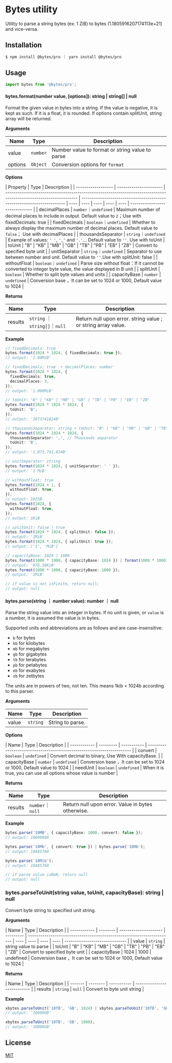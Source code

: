 # Bytes utility

Utility to parse a string bytes (ex: 1 ZiB) to bytes (1.1805916207174113e+21) and vice-versa.

## Installation

```bash
$ npm install @bytes/pro ｜ yarn install @bytes/pro
```

## Usage

```ts
import bytes from '@bytes/pro';
```

#### bytes.format(number value, [options]): string | string[] | null

Format the given value in bytes into a string. If the value is negative, it is kept as such. If it is a float, it is rounded. If options contain splitUnit, string array will be returned.

**Arguments**

| Name    | Type     | Description                                     |
| ------- | -------- | ----------------------------------------------- |
| value   | `number` | Number value to format or string value to parse |
| options | `Object` | Conversion options for `format`                 |

**Options**

| Property           | Type                   | Description                                                                                                       |
| ------------------ | ---------------------- | ----------------------------------------------------------------------------------------------------------------- | ---------------------------------------------------------------------- | ---- | ---- | ---- | ---- | ---- | ------------------------------ |
| decimalPlaces      | `number`｜`undefined`  | Maximum number of decimal places to include in output. Default value to `2`；Use with fixedDecimals: true         |
| fixedDecimals      | `boolean`｜`undefined` | Whether to always display the maximum number of decimal places. Default value to `false`； Use with decimalPlaces |
| thousandsSeparator | `string`｜`undefined`  | Example of values: `' '`, `','` and `'.'`... Default value to `''`. Use with toUnit                               |
| toUnit             | "B"                    | "KB"                                                                                                              | "MB"                                                                   | "GB" | "TB" | "PB" | "EB" | "ZB" | Convert to specified byte unit |
| unitSeparator      | `string`｜`undefined`  | Separator to use between number and unit. Default value to `''`.Use with splitUnit: false                         |
| withoutFloat       | `boolean`｜`undefined` | Parse size without float：If it cannot be converted to integer byte value, the value displayed in B unit          |
| splitUnit          | `boolean`              | Whether to split byte values and units                                                                            |
| capacityBase       | `number`               | `undefined`                                                                                                       | Conversion base ，It can be set to 1024 or 1000, Default value to 1024 |

**Returns**

| Name    | Type                          | Description                                                   |
| ------- | ----------------------------- | ------------------------------------------------------------- |
| results | `string` ｜`string[]`｜`null` | Return null upon error. string value ; or string array value. |

**Example**

```ts
// fixedDecimals: true
bytes.format(1024 * 1024, { fixedDecimals: true });
// output: '1.00MiB'

// fixedDecimals: true  + decimalPlaces: number
bytes.format(1024 * 1024, {
  fixedDecimals: true,
  decimalPlaces: 3,
});
// output: '1.000MiB'

// toUnit: "B" | "KB" | "MB" | "GB" | "TB" | "PB" | "EB" | "ZB"
bytes.format(1024 * 1024 * 1024, {
  toUnit: 'B',
});
// output: '1073741824B'

// thousandsSeparator: string + toUnit: "B" | "KB" | "MB" | "GB" | "TB" | "PB" | "EB" | "ZB"
bytes.format(1024 * 1024 * 1024, {
  thousandsSeparator: ',', // Thousands separator
  toUnit: 'B',
});
// output: '1,073,741,824B'

// unitSeparator: string
bytes.format(1024 * 1024, { unitSeparator: ' ' });
// output: '1 MiB'

// withoutFloat: true
bytes.format(1024 + 1, {
  withoutFloat: true,
});
// output: 1025B
bytes.format(1024, {
  withoutFloat: true,
});
// output: 1KiB

// splitUnit: false | true
bytes.format(1024 * 1024, { splitUnit: false });
// output: '1MiB'
bytes.format(1024 * 1024, { splitUnit: true });
// output: ['1', 'MiB']

// capacityBase: 1024 | 1000
bytes.format(1000 * 1000, { capacityBase: 1024 }) | format(1000 * 1000);
// output: '976.56KiB'
bytes.format(1000 * 1000, { capacityBase: 1000 });
// output: '1MiB'

// if value is not isFinite, return null;
// output: null
```

#### bytes.parse(string ｜ number value): number ｜ null

Parse the string value into an integer in bytes. If no unit is given, or `value` is a number, it is assumed the value is in bytes.

Supported units and abbreviations are as follows and are case-insensitive:

- `b` for bytes
- `kb` for kilobytes
- `mb` for megabytes
- `gb` for gigabytes
- `tb` for terabytes
- `pb` for petabytes
- `eb` for exabytes
- `zb` for zetbytes

The units are in powers of two, not ten. This means 1kib = 1024b according to this parser.

**Arguments**

| Name  | Type     | Description      |
| ----- | -------- | ---------------- |
| value | `string` | String to parse. |

**Options**

| Name         | Type      | Description |
| ------------ | --------- | ----------- | ---------------------------------------------------------------------- |
| convert      | `boolean` | `undefined` | Convert decimal to binary, Use With capacityBase.                      |
| capacityBase | `number`  | `undefined` | Conversion base ，It can be set to 1024 or 1000, Default value to 1024 |
| needUnit     | `boolean` | `undefined` | When it is true, you can use all options whose value is number         |

**Returns**

| Name    | Type             | Description                                       |
| ------- | ---------------- | ------------------------------------------------- |
| results | `number`｜`null` | Return null upon error. Value in bytes otherwise. |

**Example**

```ts
bytes.parse('10MB', { capacityBase: 1000, convert: false });
// output: 10000000

bytes.parse('10Mb', { convert: true }) | bytes.parse('10Mb');
// output: 10485760

bytes.parse('10Mib');
// output: 10485760

// if parse value isNaN, return null
// output: null
```

### bytes.parseToUnit(string value, toUnit, capacityBase): string | null

Convert byte string to specified unit string.

**Arguments**

| Name         | Type     | Description           |
| ------------ | -------- | --------------------- | --------- | ---------------------------------------------------------------------- | ---- | ---- | ---- | ---- | ------------------------------ |
| value        | `string` | string value to parse |
| toUnit       | "B"      | "KB"                  | "MB"      | "GB"                                                                   | "TB" | "PB" | "EB" | "ZB" | Convert to specified byte unit |
| capacityBase | 1024     | 1000                  | undefined | Conversion base ，It can be set to 1024 or 1000, Default value to 1024 |

**Returns**

| Name    | Type     | Description |
| ------- | -------- | ----------- | --------------------------- |
| results | `string` | `null`      | Convert to byte unit string |

**Example**

```ts
xbytes.parseToUnit('10TB', 'GB', 1024) | xbytes.parseToUnit('10TB', 'GB');
// output: '10000GB'

xbytes.parseToUnit('10TB', 'GB', 1000);
// output: '10000GB'
```

## License

[MIT](LICENSE)
